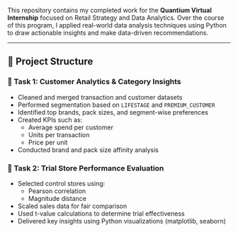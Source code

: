 This repository contains my completed work for the **Quantium Virtual Internship** focused on Retail Strategy and Data Analytics. Over the course of this program, I applied real-world data analysis techniques using Python to draw actionable insights and make data-driven recommendations.

---

## 📁 Project Structure

### 🔹 Task 1: Customer Analytics & Category Insights
- Cleaned and merged transaction and customer datasets
- Performed segmentation based on `LIFESTAGE` and `PREMIUM_CUSTOMER`
- Identified top brands, pack sizes, and segment-wise preferences
- Created KPIs such as:
  - Average spend per customer
  - Units per transaction
  - Price per unit
- Conducted brand and pack size affinity analysis

### 🔹 Task 2: Trial Store Performance Evaluation
- Selected control stores using:
  - Pearson correlation
  - Magnitude distance
- Scaled sales data for fair comparison
- Used t-value calculations to determine trial effectiveness
- Delivered key insights using Python visualizations (matplotlib, seaborn)
